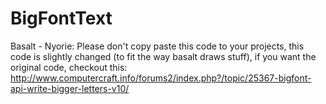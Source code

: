 # BigFontText
Basalt - Nyorie: Please don't copy paste this code to your projects, this code is slightly changed (to fit the way basalt draws stuff), if you want the original code, checkout this:
http://www.computercraft.info/forums2/index.php?/topic/25367-bigfont-api-write-bigger-letters-v10/



